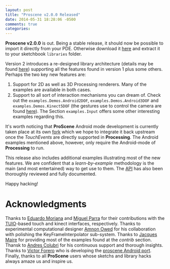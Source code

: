 ```yaml
---
layout: post
title: "Proscene v2.0.0 Released"
date: 2014-05-31 18:28:06 -0500
comments: true
categories: 
---
```


**Proscene v2.0.0** is out. Being a stable release, it should now be possible to import it directly from your PDE. Otherwise download it [here](https://github.com/remixlab/proscene/releases/download/v-2.0.0/proscene-2.0.0.zip) 
and extract it to your sketchbook `libraries` folder.

Version 2 introduces a re-designed library architecture (details may be found [here](http://nakednous.github.io/projects/proscene/)) supporting all the features found in version 1 plus some others. Perhaps the two key new features are:

1. Support for 2D as well as 3D Processing renderers. Many of the examples are available in both cases.
2. Support to all sort of interaction mechanisms you can dream of. Check out the `examples.Demos.Android2DOF`, `examples.Demos.Android3DOF` and `examples.Demos.Kinect5DOF` (the gestures use to control the camera are found [here](https://www.youtube.com/watch?v=G8SEzFMmMyI)). The Section `examples.Input` offers some other interesting examples regarding this.

It's worth noticing that **ProScene** Android mode development is currently taken place at its own [fork](https://github.com/remixlab/proscene.droid) which we hope to integrate it back upstream once the _TouchEvents_ are directly supported in **Processing**.
The Android examples mentioned above, however, only require the Android-mode of **Processing** to run.

This release also includes additional examples illustrating most of the new features. We are confident that a _learn-by-example_ methodology is the main (and most entertained) way to get use to them.
The [API](http://otrolado.info/prosceneApi/) has also been thoroughly reviewed and fully documented.

Happy hacking!

# Acknowledgments

Thanks to [Eduardo Moriana](http://edumo.net/) and [Miguel Parra](http://maparrar.github.io/) for their contributions with the [TUIO](http://www.tuio.org/)-based touch and kinect interfaces, respectively.
Thanks to experimental computational designer [Amnon Owed](https://twitter.com/AmnonOwed/media) for his collaboration with polishing the KeyFrameInterpolator sub-system.
Thanks to [Jacques Maire](http://www.xelyx.fr) for providing most of the examples found at the *contrib* section. Thansk to [Andres Colubri](http://codeanticode.wordpress.com/) for his continuous support and thorough insights.
Thanks to [Victor Forero](https://sites.google.com/site/proscenedroi/home) who is developing the [proscene Android port](https://github.com/remixlab/proscene.droid).
Finally, thanks to all **ProScene** users whose sketchs and library hacks always amaze us and inspire us.